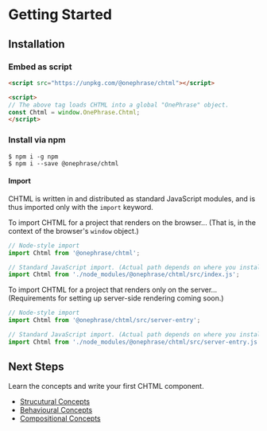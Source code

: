 # Getting Started

## Installation

### Embed as script

```html
<script src="https://unpkg.com/@onephrase/chtml"></script>

<script>
// The above tag loads CHTML into a global "OnePhrase" object.
const Chtml = window.OnePhrase.Chtml;
</script>
```

### Install via npm

```shell
$ npm i -g npm
$ npm i --save @onephrase/chtml
```

#### Import
CHTML is written in and distributed as standard JavaScript modules, and is thus imported only with the `import` keyword.

To import CHTML for a project that renders on the browser...
(That is, in the context of the browser's `window` object.)

```js
// Node-style import
import Chtml from '@onephrase/chtml';

// Standard JavaScript import. (Actual path depends on where you installed CHTML to.)
import Chtml from './node_modules/@onephrase/chtml/src/index.js';
```

To import CHTML for a project that renders only on the server...
(Requirements for setting up server-side rendering coming soon.)

```js
// Node-style import
import Chtml from '@onephrase/chtml/src/server-entry';

// Standard JavaScript import. (Actual path depends on where you installed CHTML to.)
import Chtml from './node_modules/@onephrase/chtml/src/server-entry.js';
```

## Next Steps
Learn the concepts and write your first CHTML component.

*	[Strucutural Concepts](/chtml/guide/strucutural-concepts/)
*	[Behavioural Concepts](/chtml/guide/behavioural-concepts/)
*	[Compositional Concepts](/chtml/guide/compositional-concepts/)
